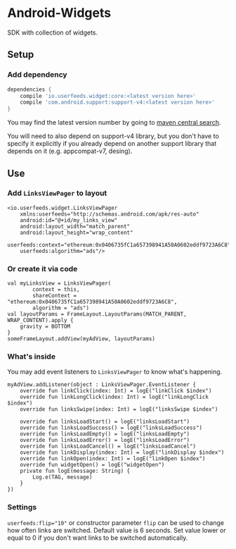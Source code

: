 # Android-Widgets

SDK with collection of widgets.

## Setup

### Add dependency

```groovy
dependencies {
    compile 'io.userfeeds.widget:core:<latest version here>'
    compile 'com.android.support:support-v4:<latest version here>'
}
```

You may find the latest version number by going to [maven central search](http://search.maven.org/#search|ga|1|g%3A%22io.userfeeds.widget%22).

You will need to also depend on support-v4 library, but you don't have to specify it explicitly if you already depend on another support library that depends on it (e.g. appcompat-v7, desing).

## Use

### Add `LinksViewPager` to layout

```
<io.userfeeds.widget.LinksViewPager
    xmlns:userfeeds="http://schemas.android.com/apk/res-auto"
    android:id="@+id/my_links_view"
    android:layout_width="match_parent"
    android:layout_height="wrap_content"
    userfeeds:context="ethereum:0x0406735fC1a657398941A50A0602eddf9723A6C8"
    userfeeds:algorithm="ads"/>
```

### Or create it via code

```
val myLinksView = LinksViewPager(
        context = this,
        shareContext = "ethereum:0x0406735fC1a657398941A50A0602eddf9723A6C8",
        algorithm = "ads")
val layoutParams = FrameLayout.LayoutParams(MATCH_PARENT, WRAP_CONTENT).apply {
    gravity = BOTTOM
}
someFrameLayout.addView(myAdView, layoutParams)
```

### What's inside

You may add event listeners to `LinksViewPager` to know what's happening.

```
myAdView.addListener(object : LinksViewPager.EventListener {
    override fun linkClick(index: Int) = logE("linkClick $index")
    override fun linkLongClick(index: Int) = logE("linkLongClick $index")
    override fun linksSwipe(index: Int) = logE("linksSwipe $index")

    override fun linksLoadStart() = logE("linksLoadStart")
    override fun linksLoadSuccess() = logE("linksLoadSuccess")
    override fun linksLoadEmpty() = logE("linksLoadEmpty")
    override fun linksLoadError() = logE("linksLoadError")
    override fun linksLoadCancel() = logE("linksLoadCancel")
    override fun linkDisplay(index: Int) = logE("linkDisplay $index")
    override fun linkOpen(index: Int) = logE("linkOpen $index")
    override fun widgetOpen() = logE("widgetOpen")
    private fun logE(message: String) {
        Log.e(TAG, message)
    }
})
```

### Settings

`userfeeds:flip="10"` or constructor parameter `flip` can be used to change how often links are switched. Default value is 6 seconds. Set value lower or equal to 0 if you don't want links to be switched automatically.
